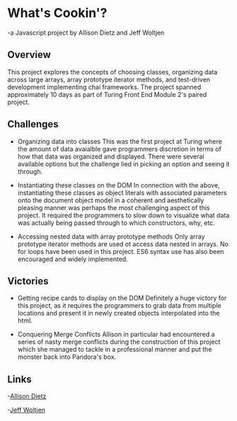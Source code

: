 # What's Cookin'? 

  -a Javascript project by Allison Dietz and Jeff Woltjen
  
## Overview 

This project explores the concepts of choosing classes, organizing data across large arrays, array prototype iterator methods, and test-driven development implementing chai frameworks. The project spanned approximately 10 days as part of Turing Front End Module 2's paired project. 

## Challenges 
  - Organizing data into classes
  This was the first project at Turing where the amount of data avaialble gave programmers discretion in terms of how that data was organized and displayed. There were several available options but the challenge lied in picking an option and seeing it through.
  
  - Instantiating these classes on the DOM
  In connection with the above, instantiating these classes as object literals with associated parameters onto the document object model in a coherent and aesthetically pleasing manner was perhaps the most challenging aspect of this project. It required the programmers to slow down to visualize what data was actually being passed through to which constructors, why, etc. 
  
  - Accessing nested data with array prototype methods
  Only array prototype iterator methods are used ot access data nested in arrays. No for loops have been used in this project. ES6 syntax use has also been encouraged and widely implemented. 
  
## Victories

  - Getting recipe cards to display on the DOM 
  Definitely a huge victory for this project, as it requires the programmers to grab data from multiple locations and present it in newly created objects interpolated into the html. 
  
  - Conquering Merge Conflicts
  Allison in particular had encountered a series of nasty merge conflicts during the construction of this project which she managed to tackle in a professional manner and put the monster back into Pandora's box. 
  
## Links

-[Allison Dietz](https://www.github.com/dietza)

-[Jeff Woltjen](https://www.github.com/JWoltjen)

